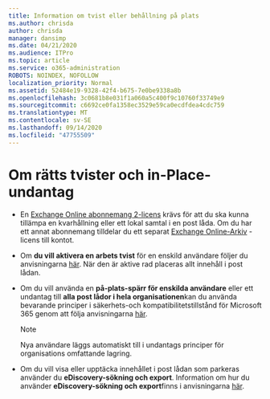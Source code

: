 ```yaml
---
title: Information om tvist eller behållning på plats
ms.author: chrisda
author: chrisda
manager: dansimp
ms.date: 04/21/2020
ms.audience: ITPro
ms.topic: article
ms.service: o365-administration
ROBOTS: NOINDEX, NOFOLLOW
localization_priority: Normal
ms.assetid: 52484e19-9328-42f4-b675-7e0be9338a8b
ms.openlocfilehash: 3c0681b8e031f1a060a5c400f9c10760f33749e9
ms.sourcegitcommit: c6692ce0fa1358ec3529e59ca0ecdfdea4cdc759
ms.translationtype: MT
ms.contentlocale: sv-SE
ms.lasthandoff: 09/14/2020
ms.locfileid: "47755509"
---
```

# <a name="about-litigation-holds-and-in-place-holds"></a>Om rätts tvister och in-Place-undantag

- En [Exchange Online abonnemang 2-licens](https://docs.microsoft.com/office365/servicedescriptions/office-365-platform-service-description/office-365-plan-options) krävs för att du ska kunna tillämpa en kvarhållning eller ett lokal samtal i en post låda. Om du har ett annat abonnemang tilldelar du ett separat [Exchange Online-Arkiv](https://docs.microsoft.com/office365/servicedescriptions/exchange-online-archiving-service-description/exchange-online-archiving-service-description) -licens till kontot. 
    
- Om **du vill aktivera en arbets tvist** för en enskild användare följer du anvisningarna [här](https://docs.microsoft.com/office365/SecurityCompliance/place-a-mailbox-on-litigation-hold). När den är aktive rad placeras allt innehåll i post lådan.
    
- Om du vill använda en **på-plats-spärr för enskilda användare** eller ett undantag till **alla post lådor i hela organisationen**kan du använda bevarande principer i säkerhets-och kompatibilitetstillstånd för Microsoft 365 genom att följa anvisningarna [här]( https://docs.microsoft.com/microsoft-365/compliance/retention-policies).
    
    > [!NOTE]
    > Nya användare läggs automatiskt till i undantags principer för organisations omfattande lagring. 
  
- Om du vill visa eller upptäcka innehållet i post lådan som parkeras använder du **eDiscovery-sökning och export**. Information om hur du använder **eDiscovery-sökning och export**finns i anvisningarna [här](https://docs.microsoft.com/microsoft-365/compliance/export-search-results).
    

